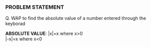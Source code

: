 ### PROBLEM STATEMENT
Q. WAP to find the absolute value of a number entered through the keyborad

**ABSOLUTE VALUE**: |x|=x     where x>0 
                <br>|-x|=x    where x<0
